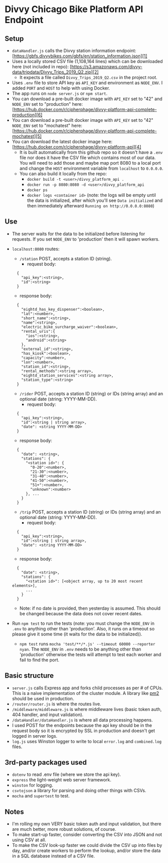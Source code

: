 # Divvy Chicago Bike Platform API Endpoint

## Setup
- `dataHandler.js` calls the Divvy station information endpoint: [https://gbfs.divvybikes.com/gbfs/en/station_information.json][1]
- Uses a locally stored CSV file (1,108,164 lines) which can be downloaded here (not included in repo): [https://s3.amazonaws.com/divvy-data/tripdata/Divvy_Trips_2019_Q2.zip][2]
  - It expects a file called `Divvy_Trips_2019_Q2.csv` in the project root.
- Uses `.env` file to store API key as `API_KEY` and environment as `NODE_ENV`. I added `PORT` and `HOST` to help with using Docker.
- The app runs on `node server.js` or `npm start`.
- You can download a pre-built docker image with `API_KEY` set to "42" and `NODE_ENV` set to "production" here: [https://hub.docker.com/r/cipherphage/divvy-platform-api-complete-production][6]
- You can download a pre-built docker image with `API_KEY` set to "42" `NODE_ENV` set to "mochatest" here: [https://hub.docker.com/r/cipherphage/divvy-platform-api-complete-mochatest][5]
- You can download the latest docker image here: [https://hub.docker.com/r/cipherphage/divvy-platform-api][4]
  - It is built automatically from this github repo so it doesn't have a `.env` file nor does it have the CSV file which contains most of our data. You will need to add those and maybe map port 8080 to a local port and change the `HOST` environment variable from `localhost` to `0.0.0.0`.
  - You can also build it locally from the repo:
    - `docker build -t <user>/divvy_platform_api .`
    - `docker run -p 8080:8080 -d <user>/divvy_platform_api` 
    - `docker ps`
    - `docker logs <container id>` (note: the logs will be empty until the data is initialized, after which you'll see `Data initialized` and then immediately afterward `Running on http://0.0.0.0:8080`)

## Use
- The server waits for the data to be initialized before listening for requests. If you set `NODE_ENV` to 'production' then it will spawn workers.
- `localhost:8080` routes:
  - `/station` POST, accepts a station ID (string). 
    - request body: 
  ```
    { 
      "api_key":<string>, 
      "id":<string>
    }
  ```
    - response body: 
  ```
    {
      "eightd_has_key_dispenser":<boolean>,
      "lat":<number>,
      "short_name":<string>,
      "name":<string>,
      "electric_bike_surcharge_waiver":<boolean>,
      "rental_uris":{
        "ios":<string>,
        "android":<string>
      },
      "external_id":<string>,
      "has_kiosk":<boolean>,
      "capacity":<number>,
      "lon":<number>,
      "station_id":<string>,
      "rental_methods":<string array>,
      "eightd_station_services":<string array>,
      "station_type":<string>
    }
  ```
  - `/rider` POST, accepts a station ID (string) or IDs (string array) and an optional date (string: YYYY-MM-DD). 
    - request body: 
  ```
    {
      "api_key":<string>, 
      "id":<string | string array>, 
      "date": <string YYYY-MM-DD>
    }
  ```
    - response body: 
  ```
    { 
      "date": <string>, 
      "stations": {
        "<station id>": {
          "0-20":<number>, 
          "21-30":<number>, 
          "31-40":<number>, 
          "41-50":<number>, 
          "51+":<number>, 
          "unknown":<number>
        }, ...
      }
    }
  ```
  - `/trip` POST, accepts a station ID (string) or IDs (string array) and an optional date (string: YYYY-MM-DD). 
    - request body: 
  ```
    {
      "api_key":<string>, 
      "id":<string | string array>, 
      "date": <string YYYY-MM-DD>
    }
  ```
    - response body: 
  ```
    {
      "date": <string>,
      "stations": {
        "<station id>": [<object array, up to 20 most recent elements>],
        ...
      }
    }
  ```
  - Note: if no date is provided, then yesterday is assumed. This should be changed because the data does not cover recent dates.
  
- Run `npm test` to run the tests (note: you must change the `NODE_ENV` in `.env` to anything other than 'production'. Also, it runs on a timeout so please give it some time (it waits for the data to be initialized)).
  - `npm test` runs `mocha 'test/**/*.js' --timeout 60000 --reporter nyan`. The `NODE_ENV` in `.env` needs to be anything other than 'production' otherwise the tests will attempt to test each worker and fail to find the port.

## Basic structure
- `server.js` calls Express app and forks child processes as per # of CPUs. This is a naive implementation of the cluster module. A library like [pm2][3] should be used in production.
- `/router/router.js` is where the routes live.
- `/middleware/middleware.js` is where middleware lives (basic token auth, 404 handler, and input validation).
- `/dataHandler/dataHandler.js` is where all data processing happens.
- I used POST for the endpoints because the api key should be in the request body so it is encrypted by SSL in production and doesn't get logged in server logs.
- `log.js` uses Winston logger to write to local `error.log` and `combined.log` files.

## 3rd-party packages used
- `dotenv` to read .env file (where we store the api key).
- `express` the light-weight web server framework.
- `winston` for logging.
- `csvtojson` a library for parsing and doing other things with CSVs.
- `mocha` and `supertest` to test. 

## Notes
- I'm rolling my own VERY basic token auth and input validation, but there are much better, more robust solutions, of course.
- To make start-up faster, consider converting the CSV into JSON and not using CSV at all.
- To make the CSV look-up faster we could divide the CSV up into files by day, and/or create workers to perform the lookup, and/or store the data in a SQL database instead of a CSV file. 
  
[1]:https://gbfs.divvybikes.com/gbfs/en/station_information.json
[2]:https://s3.amazonaws.com/divvy-data/tripdata/Divvy_Trips_2019_Q2.zip
[3]:https://pm2.io/
[4]:https://hub.docker.com/r/cipherphage/divvy-platform-api
[5]:https://hub.docker.com/r/cipherphage/divvy-platform-api-complete-mochatest
[6]:https://hub.docker.com/r/cipherphage/divvy-platform-api-complete-production